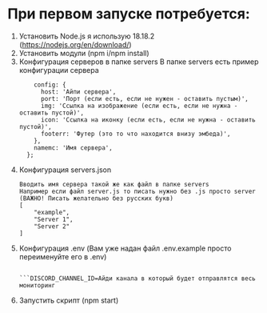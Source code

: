 # При первом запуске потребуется: 
1. Установить Node.js я использую 18.18.2 (https://nodejs.org/en/download/)
2. Установить модули (npm i/npm install)
3. Конфигурация серверов в папке servers
   В папке servers есть пример конфигурации сервера
   ```module.exports = {
       config: {
         host: 'Айпи сервера',
         port: 'Порт (если есть, если не нужен - оставить пустым)',
         img: 'Ссылка на изображение (если есть, если не нужна - оставить пустой)',
         icon: 'Ссылка на иконку (если есть, если не нужна - оставить пустой)',
         footerr: 'Футер (это то что находится внизу эмбеда)',
       },
       namemc: 'Имя сервера',
     };
4. Конфигурация servers.json
   ``` Пример:
   Вводить имя сервера такой же как файл в папке servers
   Например если файл server.js то писать нужно без .js просто server (ВАЖНО! Писать желательно без русских букв)
   [
       "example",
       "Server 1",
       "Server 2"
   ]
5. Конфигурация .env (Вам уже надан файл .env.example просто переименуйте его в .env)
   ```TOKEN=Токен вашего дискорд бота, его можно получить на сайте https://discord.com/developers/applications
   
   ```DISCORD_CHANNEL_ID=Айди канала в который будет отправлятся весь мониторинг
6. Запустить скрипт (npm start)

